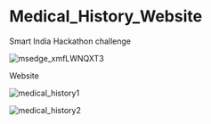 # Medical_History_Website

Smart India Hackathon challenge 

![msedge_xmfLWNQXT3](https://user-images.githubusercontent.com/90515944/171375956-2056fa1a-d857-4a62-905a-a8c279f2b79e.png)

Website 

![medical_history1](https://user-images.githubusercontent.com/90515944/171376060-7e7d51bc-d8e1-4df5-b996-0ba3b1f6c4a9.png)

![medical_history2](https://user-images.githubusercontent.com/90515944/171376081-ca4bb159-2d81-490f-9944-9acdc47a3d3f.png)

